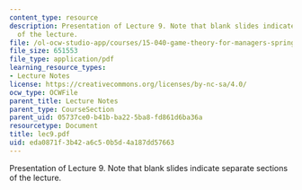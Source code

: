 ```yaml
---
content_type: resource
description: Presentation of Lecture 9. Note that blank slides indicate separate sections
  of the lecture.
file: /ol-ocw-studio-app/courses/15-040-game-theory-for-managers-spring-2004/eda0871f3b42a6c50b5d4a187dd57663_lec9.pdf
file_size: 651553
file_type: application/pdf
learning_resource_types:
- Lecture Notes
license: https://creativecommons.org/licenses/by-nc-sa/4.0/
ocw_type: OCWFile
parent_title: Lecture Notes
parent_type: CourseSection
parent_uid: 05737ce0-b41b-ba22-5ba8-fd861d6ba36a
resourcetype: Document
title: lec9.pdf
uid: eda0871f-3b42-a6c5-0b5d-4a187dd57663
---
```

Presentation of Lecture 9. Note that blank slides indicate separate sections of the lecture.